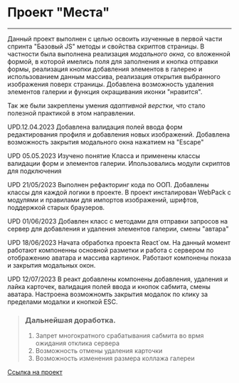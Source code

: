 # Проект "Места"
***

Данный проект выполнен с целью освоить изученные в первой части спринта "Базовый JS" методы и свойства скриптов страницы. 
В частности была выполнена реализация *модального окна*, со вложенной формой, в которой имелись поля для заполнения и кнопка отправки формы, реализация кнопки добавления элементов в галерею и использованием данным массива, реализация открытия выбранного изображения поверх страницы. Добавлена возможность удаления элементов галерии и функция окращивания иконки "нравится".

Так же были закреплены умения *адаптивной верстки*, что стало полезной практикой в этом направлении.

UPD.12.04.2023
Добавлена валидация полей ввода форм редактирования профиля и добавления новых изображений.
Добавлена возможность закрытия модального окна нажатием на "Escape"

UPD 05.05.2023
Изучено понятие Класса и применены классы валидации форм и элементов галерии. Ипользовались модули скриптов для подключения

UPD 21/05/2023
Выполнен рефакторинг кода по ООП. Добавлены классы для каждой логики в проекте.
В проект инсталирован WebPack с модулями и правилами для импортов изображений, шрифтов, поддержкой старых браузеров.

UPD 01/06/2023
Добавлен класс с методами для отправки запросов на сервер для добавления и удаления элементов галерии, смены "автара"

UPD 18/06/2023
Начата обработка проекта React`ом. На данный момент работают компоненны основной разметки и работа с сервером по отображению аватара и массива картинок. Работают компонены показа и закрытия модальных окон.

UPD 12/07/2023
В реакт добавлены компонены добавления, удаления и лайка карточек, валидация полей ввода и кнопок сабмита, смены аватара. Настроена возможномть закрытия модалок по клику за пределами модалки и кнопкой ESC.

> ### Дальнейшая доработка.
>
> 1. Запрет многократного срабатывания сабмита во врмя ожидания отклика сервера
> 2. Возможность отмены удаления карточки
> 3. Возможность изменения размера коллажа галереи




[Ссылка на проект](https://l1qwy.github.io/mesto-react/)

